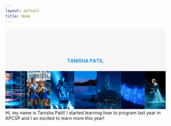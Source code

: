 ```yaml
---
layout: default
title: Home
---
```


![gif](/images/banner.gif)
Hi, my name is Tanisha Patil! I started learning how to program last year in APCSP and I an excited to learn more this year!